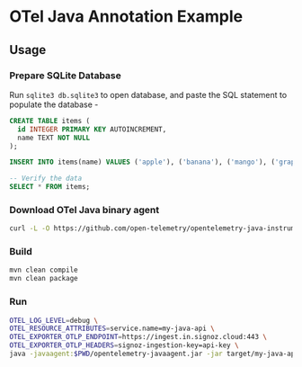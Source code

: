 # OTel Java Annotation Example

## Usage

### Prepare SQLite Database

Run `sqlite3 db.sqlite3` to open database, and paste the SQL statement to populate the database -

```sql
CREATE TABLE items (
  id INTEGER PRIMARY KEY AUTOINCREMENT,
  name TEXT NOT NULL
);

INSERT INTO items(name) VALUES ('apple'), ('banana'), ('mango'), ('grapes');

-- Verify the data
SELECT * FROM items;
```

### Download OTel Java binary agent

```bash
curl -L -O https://github.com/open-telemetry/opentelemetry-java-instrumentation/releases/latest/download/opentelemetry-javaagent.jar
```

### Build

```bash
mvn clean compile
mvn clean package
```

### Run

```bash
OTEL_LOG_LEVEL=debug \
OTEL_RESOURCE_ATTRIBUTES=service.name=my-java-api \
OTEL_EXPORTER_OTLP_ENDPOINT=https://ingest.in.signoz.cloud:443 \
OTEL_EXPORTER_OTLP_HEADERS=signoz-ingestion-key=api-key \
java -javaagent:$PWD/opentelemetry-javaagent.jar -jar target/my-java-api-1.0-SNAPSHOT.jar
```
